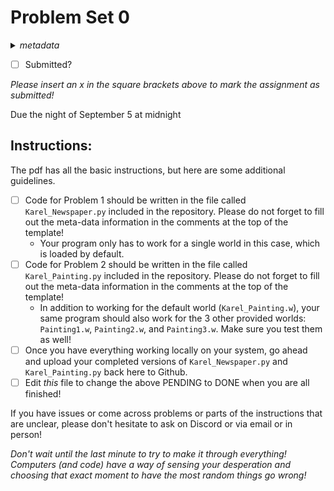 # Problem Set 0
<details>
<summary><em>metadata</em></summary>
Category: problem-set<br>
Points: 20<br>
Due: 2021-09-05<br>
</details>

- [ ] Submitted?

_Please insert an x in the square brackets above to mark the assignment as submitted!_

Due the night of September 5 at midnight

## Instructions:
The pdf has all the basic instructions, but here are some additional guidelines.
- [ ] Code for Problem 1 should be written in the file called `Karel_Newspaper.py` included in the repository. Please do not forget to fill out the meta-data information in the comments at the top of the template!
	- Your program only has to work for a single world in this case, which is loaded by default.
- [ ] Code for Problem 2 should be written in the file called `Karel_Painting.py` included in the repository. Please do not forget to fill out the meta-data information in the comments at the top of the template!
	- In addition to working for the default world (`Karel_Painting.w`), your same program should also work for the 3 other provided worlds: `Painting1.w`, `Painting2.w`, and `Painting3.w`. Make sure you test them as well!
- [ ] Once you have everything working locally on your system, go ahead and upload your completed versions of `Karel_Newspaper.py` and `Karel_Painting.py` back here to Github.
- [ ] Edit _this_ file to change the above PENDING to DONE when you are all finished!

If you have issues or come across problems or parts of the instructions that are unclear, please don't hesitate to ask on Discord or via email or in person!

_Don't wait until the last minute to try to make it through everything! Computers (and code) have a way of sensing your desperation and choosing that exact moment to have the most random things go wrong!_
